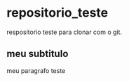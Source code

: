 # repositorio_teste
respositorio teste para clonar com o git.


## meu subtitulo 

meu paragrafo teste 
